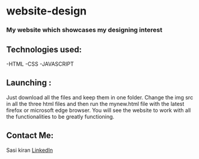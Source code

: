 # website-design
### My website which showcases my designing interest

## Technologies used:
 -HTML
 -CSS
 -JAVASCRIPT

## Launching :
Just download all the files and keep them in one folder. Change the img src in all the three html files and then run the mynew.html file with the latest firefox or microsoft edge browser. You will see the website to work with all the functionalities to be greatly functioning.

## Contact Me:
Sasi kiran [LinkedIn](https://www.linkedin.com/in/sasi-kiran-a2a2121a4/)
